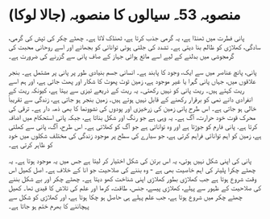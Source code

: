 # منصوبہ 53۔ سیالوں کا منصوبہ (جالا لوکا)

پانی فطرت میں ٹھنڈا ہے، یہ گرمی جذب کرتا ہے، ٹھنڈک لاتا ہے۔ چھٹے چکر کی تپش کی گرمی، سادگی، کھلاڑی کو ظالم بنا دیتی ہے۔ تشدد کی جلتی ہوئی توانائی کو بجھانے اور اسے روحانی محبت کی گرمجوشی میں بدلنے کے لیے اسے مائع ہوائی جہاز کے صاف پانی سے گزرنے کی ضرورت ہے۔

پانی، پانچ عناصر میں سے ایک، وجود کا پابند ہے۔ انسانی جسم بنیادی طور پر پانی پر مشتمل ہے۔ بنجر علاقوں میں، جہاں پانی گہرا یا غیر موجود ہے، زمین ٹوٹ پھوٹ کا شکار اور پھٹ جاتی ہے، اور ہم اسے ریت کہتے ہیں۔ ریت پانی کو نہیں رکھتی۔ یہ ریت کے ذریعے تیزی سے بہتا ہے، کیونکہ ریت کے انفرادی دانے نمی کو برقرار رکھنے کے قابل نہیں ہوتے ہیں۔ زمین بنجر ہو جاتی ہے، زندگی سے تقریباً خالی ہو جاتی ہے۔ اس طرح پانی زمین کی زرخیزی اور پودوں کی نشوونما کا بھی ذمہ دار ہے۔ ترقی کی محرک قوت خود حرارت، آگ ہے۔ یہ وہی ہے جو رنگ اور شکل بناتا ہے، جبکہ پانی استحکام میں اضافہ کرتا ہے. پانی فارم کو جوڑتا ہے اور وہ توانائی ہے جو آگ کو کھلاتی ہے۔ اس طرح، آگ، پانی سے کھلتی ہے، زمین کو اہم توانائی فراہم کرتی ہے، جو سیارے کی سطح پر موجود زندگی کی مختلف شکلوں میں خود کو ظاہر کرتی ہے۔

پانی کی اپنی شکل نہیں ہوتی، یہ اس برتن کی شکل اختیار کر لیتا ہے جس میں یہ موجود ہوتا ہے۔ یہ چھٹے چکرا پلیئر کی اہم خاصیت بھی ہے - وہ بننے کی صلاحیت جو انا کے خلاف ہے۔ اصل کھیل اس وقت شروع ہوتا ہے جب کھلاڑی بطور کھلاڑی اپنی شناخت کھو دیتا ہے۔ چھٹے چکر اور بے شکل بننے کی صلاحیت کے ظہور سے پہلے، کھلاڑی پیسے، جنس، طاقت، کرما اور علم کی تلاش کا قیدی تھا۔ کھیل چھٹے چکر میں شروع ہوتا ہے، جب علم پہلے ہی حاصل ہو چکا ہوتا ہے، اور کھلاڑی کو شکل سے پہچاننے کا بھرم ختم ہو جاتا ہے۔
